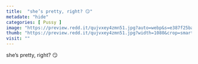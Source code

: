 ```yaml
---
title:  "she’s pretty, right? 😏"
metadate: "hide"
categories: [ Pussy ]
image: "https://preview.redd.it/qujvxey4zmn51.jpg?auto=webp&s=e387f25badbecc3a1c858082779cdc821f842388"
thumb: "https://preview.redd.it/qujvxey4zmn51.jpg?width=1080&crop=smart&auto=webp&s=002d0e9e13e805445a45e5fe172fda89f5f9525d"
visit: ""
---
```

she’s pretty, right? 😏
